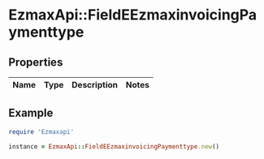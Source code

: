# EzmaxApi::FieldEEzmaxinvoicingPaymenttype

## Properties

| Name | Type | Description | Notes |
| ---- | ---- | ----------- | ----- |

## Example

```ruby
require 'Ezmaxapi'

instance = EzmaxApi::FieldEEzmaxinvoicingPaymenttype.new()
```

